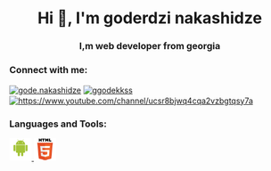 <h1 align="center">Hi 👋, I'm goderdzi nakashidze</h1>
<h3 align="center">I,m web developer from georgia</h3>

<h3 align="left">Connect with me:</h3>
<p align="left">
<a href="https://fb.com/gode.nakashidze" target="blank"><img align="center" src="https://raw.githubusercontent.com/rahuldkjain/github-profile-readme-generator/master/src/images/icons/Social/facebook.svg" alt="gode.nakashidze" height="30" width="40" /></a>
<a href="https://instagram.com/ggodekkss" target="blank"><img align="center" src="https://raw.githubusercontent.com/rahuldkjain/github-profile-readme-generator/master/src/images/icons/Social/instagram.svg" alt="ggodekkss" height="30" width="40" /></a>
<a href="www.youtube.com/channel/ucsr8bjwq4cqa2vzbgtqsy7a" target="blank"><img align="center" src="https://raw.githubusercontent.com/rahuldkjain/github-profile-readme-generator/master/src/images/icons/Social/youtube.svg" alt="https://www.youtube.com/channel/ucsr8bjwq4cqa2vzbgtqsy7a" height="30" width="40" /></a>
</p>

<h3 align="left">Languages and Tools:</h3>
<p align="left"> <a href="https://developer.android.com" target="_blank" rel="noreferrer"> <img src="https://raw.githubusercontent.com/devicons/devicon/master/icons/android/android-original-wordmark.svg" alt="android" width="40" height="40"/> </a> <a href="https://www.w3.org/html/" target="_blank" rel="noreferrer"> <img src="https://raw.githubusercontent.com/devicons/devicon/master/icons/html5/html5-original-wordmark.svg" alt="html5" width="40" height="40"/> </a> </p>

